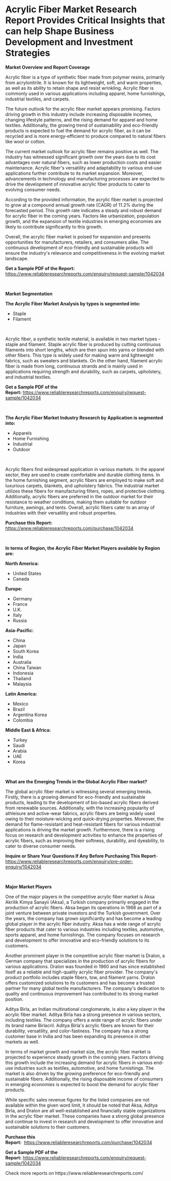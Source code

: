 <p><h1>Acrylic Fiber Market Research Report Provides Critical Insights that can help Shape Business Development and Investment Strategies</h1></p><p><strong>Market Overview and Report Coverage</strong></p>
<p><p>Acrylic fiber is a type of synthetic fiber made from polymer resins, primarily from acrylonitrile. It is known for its lightweight, soft, and warm properties, as well as its ability to retain shape and resist wrinkling. Acrylic fiber is commonly used in various applications including apparel, home furnishings, industrial textiles, and carpets.</p><p>The future outlook for the acrylic fiber market appears promising. Factors driving growth in this industry include increasing disposable incomes, changing lifestyle patterns, and the rising demand for apparel and home textiles. Additionally, the growing trend of sustainability and eco-friendly products is expected to fuel the demand for acrylic fiber, as it can be recycled and is more energy-efficient to produce compared to natural fibers like wool or cotton.</p><p>The current market outlook for acrylic fiber remains positive as well. The industry has witnessed significant growth over the years due to its cost advantages over natural fibers, such as lower production costs and easier maintenance. Acrylic fiber's versatility and adaptability to various end-use applications further contribute to its market expansion. Moreover, advancements in technology and manufacturing processes are expected to drive the development of innovative acrylic fiber products to cater to evolving consumer needs.</p><p>According to the provided information, the acrylic fiber market is projected to grow at a compound annual growth rate (CAGR) of 11.2% during the forecasted period. This growth rate indicates a steady and robust demand for acrylic fiber in the coming years. Factors like urbanization, population growth, and the expansion of textile industries in emerging economies are likely to contribute significantly to this growth.</p><p>Overall, the acrylic fiber market is poised for expansion and presents opportunities for manufacturers, retailers, and consumers alike. The continuous development of eco-friendly and sustainable products will ensure the industry's relevance and competitiveness in the evolving market landscape.</p></p>
<p><strong>Get a Sample PDF of the Report:</strong> <a href="https://www.reliableresearchreports.com/enquiry/request-sample/1042034">https://www.reliableresearchreports.com/enquiry/request-sample/1042034</a></p>
<p>&nbsp;</p>
<p><strong>Market Segmentation</strong></p>
<p><strong>The Acrylic Fiber Market Analysis by types is segmented into:</strong></p>
<p><ul><li>Staple</li><li>Filament</li></ul></p>
<p>&nbsp;</p>
<p><p>Acrylic fiber, a synthetic textile material, is available in two market types - staple and filament. Staple acrylic fiber is produced by cutting continuous filaments into short lengths, which are then spun into yarns or blended with other fibers. This type is widely used for making warm and lightweight fabrics, such as sweaters and blankets. On the other hand, filament acrylic fiber is made from long, continuous strands and is mainly used in applications requiring strength and durability, such as carpets, upholstery, and industrial textiles.</p></p>
<p><strong>Get a Sample PDF of the Report:</strong>&nbsp;<a href="https://www.reliableresearchreports.com/enquiry/request-sample/1042034">https://www.reliableresearchreports.com/enquiry/request-sample/1042034</a></p>
<p>&nbsp;</p>
<p><strong>The Acrylic Fiber Market Industry Research by Application is segmented into:</strong></p>
<p><ul><li>Apparels</li><li>Home Furnishing</li><li>Industrial</li><li>Outdoor</li></ul></p>
<p>&nbsp;</p>
<p><p>Acrylic fibers find widespread application in various markets. In the apparel sector, they are used to create comfortable and durable clothing items. In the home furnishing segment, acrylic fibers are employed to make soft and luxurious carpets, blankets, and upholstery fabrics. The industrial market utilizes these fibers for manufacturing filters, ropes, and protective clothing. Additionally, acrylic fibers are preferred in the outdoor market for their resistance to weather conditions, making them suitable for outdoor furniture, awnings, and tents. Overall, acrylic fibers cater to an array of industries with their versatility and robust properties.</p></p>
<p><strong>Purchase this Report:</strong>&nbsp; <a href="https://www.reliableresearchreports.com/purchase/1042034">https://www.reliableresearchreports.com/purchase/1042034</a></p>
<p>&nbsp;</p>
<p><strong>In terms of Region, the Acrylic Fiber Market Players available by Region are:</strong></p>
<p>
    <p> <strong> North America: </strong>
        <ul>
            <li>United States</li>
            <li>Canada</li>
        </ul>
        </p> 
    <p> <strong> Europe: </strong>
        <ul>
            <li>Germany</li>
            <li>France</li>
            <li>U.K.</li>
            <li>Italy</li>
            <li>Russia</li>
        </ul>
        </p> 
    <p> <strong> Asia-Pacific: </strong>
        <ul>
            <li>China</li>
            <li>Japan</li>
            <li>South Korea</li>
            <li>India</li>
            <li>Australia</li>
            <li>China Taiwan</li>
            <li>Indonesia</li>
            <li>Thailand</li>
            <li>Malaysia</li>
        </ul>
        </p> 
    <p> <strong> Latin America: </strong>
        <ul>
            <li>Mexico</li>
            <li>Brazil</li>
            <li>Argentina Korea</li>
            <li>Colombia</li>
        </ul>
        </p> 
    <p> <strong> Middle East & Africa: </strong>
        <ul>
            <li>Turkey</li>
            <li>Saudi</li>
            <li>Arabia</li>
            <li>UAE</li>
            <li>Korea</li>
        </ul>
    </p>
    </p>
<p>&nbsp;</p>
<p><strong>What are the Emerging Trends in the Global Acrylic Fiber market?</strong></p>
<p><p>The global acrylic fiber market is witnessing several emerging trends. Firstly, there is a growing demand for eco-friendly and sustainable products, leading to the development of bio-based acrylic fibers derived from renewable sources. Additionally, with the increasing popularity of athleisure and active-wear fabrics, acrylic fibers are being widely used owing to their moisture-wicking and quick-drying properties. Moreover, the demand for flame-resistant and heat-resistant fibers for various industrial applications is driving the market growth. Furthermore, there is a rising focus on research and development activities to enhance the properties of acrylic fibers, such as improving their softness, durability, and dyeability, to cater to diverse consumer needs.</p></p>
<p><strong>Inquire or Share Your Questions If Any Before Purchasing This Report</strong>- <a href="https://www.reliableresearchreports.com/enquiry/pre-order-enquiry/1042034">https://www.reliableresearchreports.com/enquiry/pre-order-enquiry/1042034</a></p>
<p>&nbsp;</p>
<p><strong>Major Market Players</strong></p>
<p><p>One of the major players in the competitive acrylic fiber market is Aksa Akrilik Kimya Sanayii (Aksa), a Turkish company primarily engaged in the production of acrylic fibers. Aksa began its operations in 1968 as part of a joint venture between private investors and the Turkish government. Over the years, the company has grown significantly and has become a leading global player in the acrylic fiber industry. Aksa has a wide range of acrylic fiber products that cater to various industries including textiles, automotive, sports apparel, and home furnishings. The company focuses on research and development to offer innovative and eco-friendly solutions to its customers.</p><p>Another prominent player in the competitive acrylic fiber market is Dralon, a German company that specializes in the production of acrylic fibers for various applications. Dralon was founded in 1960 and has since established itself as a reliable and high-quality acrylic fiber provider. The company's product portfolio includes staple fibers, tow, and filament yarns. Dralon offers customized solutions to its customers and has become a trusted partner for many global textile manufacturers. The company's dedication to quality and continuous improvement has contributed to its strong market position.</p><p>Aditya Birla, an Indian multinational conglomerate, is also a key player in the acrylic fiber market. Aditya Birla has a strong presence in various sectors, including textiles. The company offers a wide range of acrylic fibers under its brand name Birlacril. Aditya Birla's acrylic fibers are known for their durability, versatility, and color-fastness. The company has a strong customer base in India and has been expanding its presence in other markets as well.</p><p>In terms of market growth and market size, the acrylic fiber market is projected to experience steady growth in the coming years. Factors driving this growth include the increasing demand for acrylic fibers in various end-use industries such as textiles, automotive, and home furnishings. The market is also driven by the growing preference for eco-friendly and sustainable fibers. Additionally, the rising disposable income of consumers in emerging economies is expected to boost the demand for acrylic fiber products.</p><p>While specific sales revenue figures for the listed companies are not available within the given word limit, it should be noted that Aksa, Aditya Birla, and Dralon are all well-established and financially stable organizations in the acrylic fiber market. These companies have a strong global presence and continue to invest in research and development to offer innovative and sustainable solutions to their customers.</p></p>
<p><strong>Purchase this Report:</strong>&nbsp;&nbsp;<a href="https://www.reliableresearchreports.com/purchase/1042034">https://www.reliableresearchreports.com/purchase/1042034</a></p>
<p></p>
<p><strong>Get a Sample PDF of the Report:</strong>&nbsp;<a href="https://www.reliableresearchreports.com/enquiry/request-sample/1042034">https://www.reliableresearchreports.com/enquiry/request-sample/1042034</a></p>
<p>Check more reports on https://www.reliableresearchreports.com/</p>